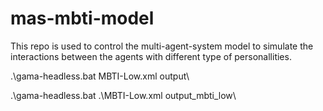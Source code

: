 # mas-mbti-model
This repo is used to control the multi-agent-system model to simulate the interactions between the agents with different type of personallities.

.\gama-headless.bat MBTI-Low.xml output\

.\gama-headless.bat .\MBTI-Low.xml output_mbti_low\